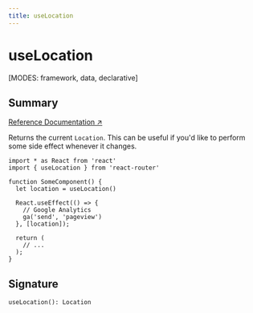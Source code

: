 ```yaml
---
title: useLocation
---
```


# useLocation

[MODES: framework, data, declarative]

## Summary

[Reference Documentation ↗](https://api.reactrouter.com/v7/functions/react_router.useLocation.html)

Returns the current `Location`. This can be useful if you'd like to perform some side effect whenever it changes.

```tsx
import * as React from 'react'
import { useLocation } from 'react-router'

function SomeComponent() {
  let location = useLocation()

  React.useEffect(() => {
    // Google Analytics
    ga('send', 'pageview')
  }, [location]);

  return (
    // ...
  );
}
```

## Signature

```tsx
useLocation(): Location
```

